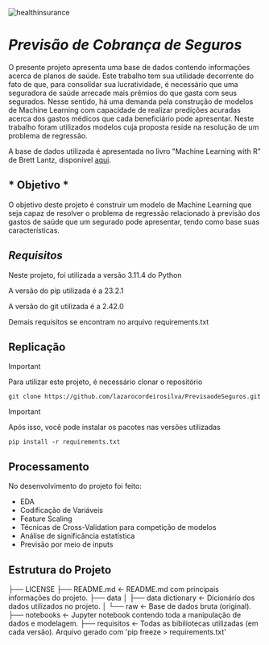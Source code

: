 ![healthinsurance](https://github.com/lazarocordeirosilva/PrevisaodeSeguros/assets/132832478/ffca5ae5-b468-4236-9017-db62c86aae2b)

# *Previsão de Cobrança de Seguros*
O presente projeto apresenta uma base de dados contendo informações acerca de planos de saúde. Este trabalho tem sua utilidade decorrente do fato de que, para consolidar sua lucratividade, é necessário que uma seguradora de saúde arrecade mais prêmios do que gasta com seus segurados. Nesse sentido, há uma demanda pela construção de modelos de Machine Learning com capacidade de realizar predições acuradas acerca dos gastos médicos que cada beneficiário pode apresentar. Neste trabalho foram utilizados modelos cuja proposta reside na resolução de um problema de regressão. 

A base de dados utilizada é apresentada no livro "Machine Learning with R" de Brett Lantz, disponível [aqui](https://github.com/stedy/Machine-Learning-with-R-datasets).

## * Objetivo *
O objetivo deste projeto é construir um modelo de Machine Learning que seja capaz de resolver o problema de regressão relacionado à previsão dos gastos de saúde que um segurado pode apresentar, tendo como base suas características.

## *Requisitos* 
Neste projeto, foi utilizada a versão 3.11.4 do Python

A versão do pip utilizada é a 23.2.1

A versão do git utilizada é a 2.42.0

Demais requisitos se encontram no arquivo requirements.txt

## Replicação 
> [!IMPORTANT]
> Para utilizar este projeto, é necessário clonar o repositório 

```
git clone https://github.com/lazarocordeirosilva/PrevisaodeSeguros.git
```
> [!IMPORTANT]
> Após isso, você pode instalar os pacotes nas versões utilizadas
```
pip install -r requirements.txt
```

## Processamento
No desenvolvimento do projeto foi feito:
* EDA
* Codificação de Variáveis
* Feature Scaling
* Técnicas de Cross-Validation para competição de modelos
* Análise de significância estatística
* Previsão por meio de inputs


## Estrutura do Projeto 

├── LICENSE
├── README.md               <- README.md com principais informações do projeto.
├── data
│   ├── data dictionary     <- Dicionário dos dados utilizados no projeto.
│   └── raw                 <- Base de dados bruta (original).
├── notebooks               <- Jupyter notebook contendo toda a manipulação de dados e modelagem.
├── requisitos              <- Todas as bibiliotecas utilizadas (em cada versão). Arquivo gerado com 'pip freeze > requirements.txt'





